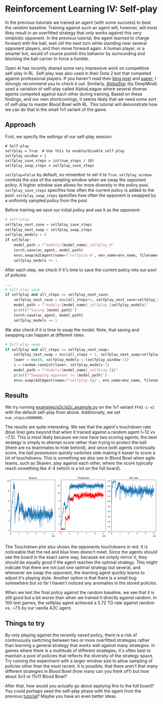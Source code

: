 # Reinforcement Learning IV: Self-play

In the previous tutorials we trained an agent (with some success) to beat the random baseline. Training against such an 
agent will, however, will most likey result in an overfitted strategy that only works against this very simplistic opponent. 
In the previous tutorial, the agent learned to charge forward with the ball, wait util the next turn while standing near several 
opponent players, and then move forward again. A human player, or a smarter bot, would of course punish this behavior by 
surrounding and blocking the ball carrier to force a fumble. 

Open AI has recently shared some very impressive work on competitive self-play in RL. Self-play was also used in their Dota 2 bot
that competed against professional players. If you haven't read their [blog post](https://openai.com/blog/competitive-self-play/) 
and [paper](https://arxiv.org/abs/1710.03748), I strongly recommend you to check it out.
Similarly, [AlphaStar](https://deepmind.com/blog/article/alphastar-mastering-real-time-strategy-game-starcraft-ii) (by DeepMind) used a variation of self-play called AlphaLeague where several diverse agents competed against each other during training. 
Based on these findings, and our own shortcomings, it seems likely that we need some sort of self-play to master Blood Bowl with RL.
This tutorial will demonstrate how we can do that in the small 1v1 variant of the game.

## Approach

First, we specify the settings of our self-play session:

```pyython
# Self-play
selfplay = True  # Use this to enable/disable self-play
selfplay_window = 1
selfplay_save_steps = int(num_steps / 10)
selfplay_swap_steps = selfplay_save_steps
``` 

```selfplay=False``` by default, so remember to set it to ```True```.
```selfplay_window``` controls the size of the sampling window when we swap the opponent policy. A higher window size allows for more 
diversity in the policy pool.  
```selfplay_save_steps``` specifies how often the current policy is added to the pool.
```selfplay_swap_steps``` specifies how often the opponent is swapped by a uniformly sampled policy from the pool.

Before training we save our initial policy and use it as the opponent:

```python
# self-play
selfplay_next_save = selfplay_save_steps
selfplay_next_swap = selfplay_swap_steps
selfplay_models = 0
if selfplay:
    model_path = f"models/{model_name}_selfplay_0"
    torch.save(ac_agent, model_path)
    envs.swap(A2CAgent(name=f"selfplay-0", env_name=env_name, filename=model_path))
    selfplay_models += 1
```

After each step, we check if it's time to save the current policy into our pool of policies:

```python
...
# Self-play save
if selfplay and all_steps >= selfplay_next_save:
    selfplay_next_save = max(all_steps+1, selfplay_next_save+selfplay_save_steps)
    model_path = f"models/{model_name}_selfplay_{selfplay_models}"
    print(f"Saving {model_path}")
    torch.save(ac_agent, model_path)
    selfplay_models += 1
```

We also check if it is time to swap the model. Note, that saving and swapping can happen at different rates. 

```python
# Self-play swap
if selfplay and all_steps >= selfplay_next_swap:
    selfplay_next_swap = max(all_steps + 1, selfplay_next_swap+selfplay_swap_steps)
    lower = max(0, selfplay_models-1-(selfplay_window-1))
    i = random.randint(lower, selfplay_models-1)
    model_path = f"models/{model_name}_selfplay_{i}"
    print(f"Swapping opponent to {model_path}")
    envs.swap(A2CAgent(name=f"selfplay-{i}", env_name=env_name, filename=model_path))
```

## Results

We try running [examples/a2c/a2c_example.py](https://github.com/njustesen/ffai/blob/master/examples/a2c/a2c_example.py) on the 1v1 variant ```FFAI-1-v2``` with the default self-play from above.
Additionally, we set ```num_steps=5000000```.

The results are quite interesting. We see that the agent's touchdown rate (blue line) gets beyond that when it trained against a random agent (~12 vs ~7.5). 
This is most likely because we now have two scoring agents; the best strategy is simply to attempt score rather than trying to protect the ball (there are no teammates to hide behind), and since both agents continually score, 
the ball possession quickly switches side making it easier to score a lot of touchdowns. This is something we also see in Blood Bowl 
when agile teams, such as Skaven, play against each other, where the score typically reach something like 4-4 (which is a lot on the full board).

![Self-play on FFAI-1-v2](img/FFAI-1-v2_selfplay.png?raw=true "Self-play on FFAI-1-v2")

The Touchdown plot also shows the opponents touchdowns in red. It is noticeable that the red and blue lines doesn't meet. Since the agents 
should see the board in the exact same way, because we simply mirror it, they should be equally good if the agent reaches the optimal strategy. 
This might indicate that there are not just one optimal strategy but several, and whenever we swap the opponent, the learning agent quickly 
learns to adjust it's playing style. Another option is that there is a small bug somewhere but so far I haven't noticed any anomalies in the stored 
policies.

When we test the final policy against the random baseline, we see that it is still good but a bit worse than when we trained it directly against 
random. In 100 test games, the selfplay agent achieved a 5.72 TD rate against random vs. ~7.5 by our vanilla A2C agent.

## Things to try
By only playing against the recently saved policy, there is a risk of continuously switching between two or more overfitted strategies rather than learning a general strategy that 
works well against many strategies. In games where there is a multitude of different strategies, it's often best to maintain a pool of policies that reflects the diversity of the strategy space. 
Try running the experiment with a larger window size to allow sampling of policies other than the most recent. It is possible, that there 
aren't that many different strategies in Blood Bowl (how many can you think of?) but how about 3v3 or 11v11 Blood Bowl? 

After that, how would you actually go about applying this to the full board? You could perhaps seed the self-play phase with the agent from the 
previous [tutorial](a2c-full.md)? Maybe you have an even better ideas.
